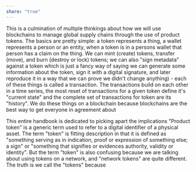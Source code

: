 ```yaml
---
share: "true"
---
```



This is a culmination of multiple thinkings about how we will use blockchains to manage global supply chains through the use of product tokens.  The basics are pretty simple: a token represents a thing, a wallet represents a person or an entity, when a token is in a persons wallet that person has a claim on the thing.  We can mint (create) tokens, transfer (move), and burn (destroy or lock) tokens; we can also "sign metadata" against a token which is just a fancy way of saying we can generate some information about the token, sign it with a digital signature, and later reproduce it in a way that we can prove we didn't change anything) - each of these things is called a transaction.  The transactions build on each other in a time series, the most reset of transactions for a given token define it's "current state" and the complete set of transactions for token are its "history".  We do these things on a blockchain because blockchains are the best way to get everyone in agreement about 

This entire handbook is dedicated to picking apart the implications
"Product token" is a generic term used to refer to a digital identifier of a physical asset.  The term "token" is fitting description in that it is defined as "something serving as in indication, proof or expression of something else; a sign" or "something that signifies or evidences authority, validity or identity".  But the term "token" is also confusing because we are talking about using tokens on a network, and "network tokens" are quite different.  The truth is we call the "tokens" because 